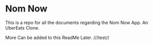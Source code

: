 # Nom Now 

This is a repo for all the documents regarding the Nom Now App. 
An UberEats Clone.

More Can be added to this ReadMe Later. 
 ///test//